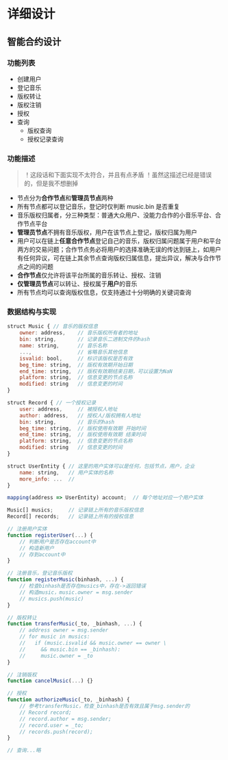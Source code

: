 # 详细设计

## 智能合约设计

### 功能列表

- 创建用户
- 登记音乐
- 版权转让
- 版权注销
- 授权
- 查询
  - 版权查询
  - 授权记录查询

### 功能描述

> ！这段话和下面实现不太符合，并且有点矛盾
> ！虽然这描述已经是错误的，但是我不想删掉

- 节点分为**合作节点**和**管理员节点**两种
- 所有节点都可以登记音乐，登记时仅判断 music.bin 是否重复
- 音乐版权归属者，分三种类型：普通大众用户、没能力合作的小音乐平台、合作节点平台
- **管理员节点**不拥有音乐版权，用户在该节点上登记，版权归属为用户
- 用户可以在链上**任意合作节点**登记自己的音乐，版权归属问题属于用户和平台两方的交易问题；合作节点务必将用户的选择准确无误的传达到链上，如用户有任何异议，可在链上其余节点查询版权归属信息，提出异议，解决与合作节点之间的问题
- **合作节点**仅允许将该平台所属的音乐转让、授权、注销
- **仅管理员节点**可以转让、授权属于**用户**的音乐
- 所有节点均可以查询版权信息，仅支持通过十分明确的关键词查询

### 数据结构与实现

```js
struct Music { // 音乐的版权信息
    owner: address,    // 音乐版权所有者的地址
    bin: string,       // 记录音乐二进制文件的hash
    name: string,      // 音乐名称
    ...,               // 省略音乐其他信息
    isvalid: bool,     // 标识该版权是否有效
    beg_time: string,  // 版权有效期开始日期
    end_time: string,  // 版权有效期结束日期，可以设置为NaN
    platform: string,  // 信息变更的节点名称
    modified: string   // 信息变更的时间
}

struct Record { // 一个授权记录
    user: address,     // 被授权人地址
    author: address,   // 授权人/版权拥有人地址
    bin: string,       // 音乐的hash
    beg_time: string,  // 版权使用有效期 开始时间
    end_time: string,  // 版权使用有效期 结束时间
    platform: string,  // 信息变更的节点名称
    modified: string   // 信息变更的时间
}

struct UserEntity { // 这里的用户实体可以是任何，包括节点，用户，企业
    name: string,   // 用户实体的名称
    more_info: ...  //
}

mapping(address => UserEntity) account;  // 每个地址对应一个用户实体

Music[] musics;     // 记录链上所有的音乐版权信息
Record[] records;   // 记录链上所有的授权信息

// 注册用户实体
function registerUser(...) {
    // 判断用户是否存在account中
    // 构造新用户
    // 存到account中
}

// 注册音乐，登记音乐版权
function registerMusic(binhash, ...) {
    // 检查binhash是否存在musics中，存在->返回错误
    // 构造music，music.owner = msg.sender
    // musics.push(music)
}

// 版权转让
function transferMusic(_to, _binhash, ...) {
    // address owner = msg.sender
    // for music in musics:
    //   if (music.isvalid && music.owner == owner \
    //     && music.bin == _binhash):
    //     music.owner = _to
}

// 注销版权
function cancelMusic(...) {}

// 授权
function authorizeMusic(_to, _binhash) {
    // 参考transferMusic，检查_binhash是否有效且属于msg.sender的
    // Record record;
    // record.author = msg.sender;
    // record.user = _to;
    // records.push(record);
}

// 查询...略
```
